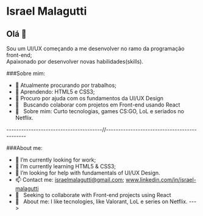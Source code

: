 # Israel Malagutti

## Olá 👋
Sou um UI/UX começando a me desenvolver no ramo da programação front-end;<br>
Apaixonado por desenvolver novas habilidades(skills).

###Sobre mim:
- 🔭 Atualmente procurando por trabalhos;
- 🌱 Aprendendo: HTML5 e CSS3;
- 🤔 Procuro por ajuda com os fundamentos da UI/UX Design
- :purple_heart: &nbsp; Buscando colaborar com projetos em Front-end usando React
- 💬  &nbsp; Sobre mim: Curto tecnologias, games CS:GO, LoL e seriados no Netflix.
 
---------------------------------------//---------------------------------------------

###About me:
- 🔭 I’m currently looking for work;
- 🌱 I’m currently learning HTML5 & CSS3;
- 🤔 I’m looking for help with fundamentals of UI/UX Design.
- 📫 Contact me: israelmalagutti@gmail.com; www.linkedin.com/in/israel-malagutti
- :purple_heart: &nbsp; Seeking to collaborate with Front-end projects using React
- 💬  &nbsp; About me: I like tecnologies, like Valorant, LoL e series on Netflix.
 --->
